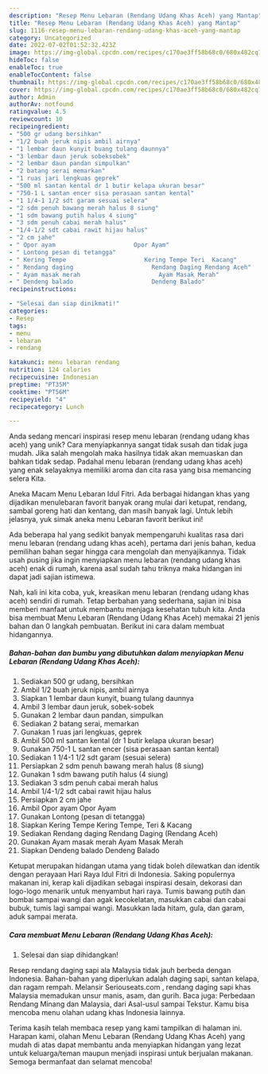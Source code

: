 ```yaml
---
description: "Resep Menu Lebaran (Rendang Udang Khas Aceh) yang Mantap"
title: "Resep Menu Lebaran (Rendang Udang Khas Aceh) yang Mantap"
slug: 1116-resep-menu-lebaran-rendang-udang-khas-aceh-yang-mantap
category: Uncategorized
date: 2022-07-02T01:52:32.423Z
image: https://img-global.cpcdn.com/recipes/c170ae3ff58b68c0/680x482cq70/menu-lebaran-rendang-udang-khas-aceh-foto-resep-utama.jpg
hideToc: false
enableToc: true
enableTocContent: false
thumbnail: https://img-global.cpcdn.com/recipes/c170ae3ff58b68c0/680x482cq70/menu-lebaran-rendang-udang-khas-aceh-foto-resep-utama.jpg
cover: https://img-global.cpcdn.com/recipes/c170ae3ff58b68c0/680x482cq70/menu-lebaran-rendang-udang-khas-aceh-foto-resep-utama.jpg
author: Admin
authorAv: notfound
ratingvalue: 4.5
reviewcount: 10
recipeingredient:
- "500 gr udang bersihkan"
- "1/2 buah jeruk nipis ambil airnya"
- "1 lembar daun kunyit buang tulang daunnya"
- "3 lembar daun jeruk sobeksobek"
- "2 lembar daun pandan simpulkan"
- "2 batang serai memarkan"
- "1 ruas jari lengkuas geprek"
- "500 ml santan kental dr 1 butir kelapa ukuran besar"
- "750-1 L santan encer sisa perasaan santan kental"
- "1 1/4-1 1/2 sdt garam sesuai selera"
- "2 sdm penuh bawang merah halus 8 siung"
- "1 sdm bawang putih halus 4 siung"
- "3 sdm penuh cabai merah halus"
- "1/4-1/2 sdt cabai rawit hijau halus"
- "2 cm jahe"
- " Opor ayam                      Opor Ayam"
- " Lontong pesan di tetangga"
- " Kering Tempe                      Kering Tempe Teri  Kacang"
- " Rendang daging                      Rendang Daging Rendang Aceh"
- " Ayam masak merah                      Ayam Masak Merah"
- " Dendeng balado                      Dendeng Balado"
recipeinstructions:

- "Selesai dan siap dinikmati!"
categories:
- Resep
tags:
- menu
- lebaran
- rendang

katakunci: menu lebaran rendang 
nutrition: 124 calories
recipecuisine: Indonesian
preptime: "PT35M"
cooktime: "PT56M"
recipeyield: "4"
recipecategory: Lunch

---
```





Anda sedang mencari inspirasi resep menu lebaran (rendang udang khas aceh) yang unik? Cara menyiapkannya sangat tidak susah dan tidak juga mudah. Jika salah mengolah maka hasilnya tidak akan memuaskan dan bahkan tidak sedap. Padahal menu lebaran (rendang udang khas aceh) yang enak selayaknya memiliki aroma dan cita rasa yang bisa memancing selera Kita.





Aneka Macam Menu Lebaran Idul Fitri. Ada berbagai hidangan khas yang dijadikan menulebaran favorit banyak orang mulai dari ketupat, rendang, sambal goreng hati dan kentang, dan masih banyak lagi. Untuk lebih jelasnya, yuk simak aneka menu Lebaran favorit berikut ini!

Ada beberapa hal yang sedikit banyak mempengaruhi kualitas rasa dari menu lebaran (rendang udang khas aceh), pertama dari jenis bahan, kedua pemilihan bahan segar hingga cara mengolah dan menyajikannya. Tidak usah pusing jika ingin menyiapkan menu lebaran (rendang udang khas aceh) enak di rumah, karena asal sudah tahu triknya maka hidangan ini dapat jadi sajian istimewa.






Nah, kali ini kita coba, yuk, kreasikan menu lebaran (rendang udang khas aceh) sendiri di rumah. Tetap berbahan yang sederhana, sajian ini bisa memberi manfaat untuk membantu menjaga kesehatan tubuh kita. Anda bisa membuat Menu Lebaran (Rendang Udang Khas Aceh) memakai 21 jenis bahan dan 0 langkah pembuatan. Berikut ini cara dalam membuat hidangannya.

<!--inarticleads1-->

##### Bahan-bahan dan bumbu yang dibutuhkan dalam menyiapkan Menu Lebaran (Rendang Udang Khas Aceh):

1. Sediakan 500 gr udang, bersihkan
1. Ambil 1/2 buah jeruk nipis, ambil airnya
1. Siapkan 1 lembar daun kunyit, buang tulang daunnya
1. Ambil 3 lembar daun jeruk, sobek-sobek
1. Gunakan 2 lembar daun pandan, simpulkan
1. Sediakan 2 batang serai, memarkan
1. Gunakan 1 ruas jari lengkuas, geprek
1. Ambil 500 ml santan kental (dr 1 butir kelapa ukuran besar)
1. Gunakan 750-1 L santan encer (sisa perasaan santan kental)
1. Sediakan 1 1/4-1 1/2 sdt garam (sesuai selera)
1. Persiapkan 2 sdm penuh bawang merah halus (8 siung)
1. Gunakan 1 sdm bawang putih halus (4 siung)
1. Sediakan 3 sdm penuh cabai merah halus
1. Ambil 1/4-1/2 sdt cabai rawit hijau halus
1. Persiapkan 2 cm jahe
1. Ambil  Opor ayam                      Opor Ayam
1. Gunakan  Lontong (pesan di tetangga)
1. Siapkan  Kering Tempe                      Kering Tempe, Teri &amp; Kacang
1. Sediakan  Rendang daging                      Rendang Daging (Rendang Aceh)
1. Gunakan  Ayam masak merah                      Ayam Masak Merah
1. Siapkan  Dendeng balado                      Dendeng Balado


Ketupat merupakan hidangan utama yang tidak boleh dilewatkan dan identik dengan perayaan Hari Raya Idul Fitri di Indonesia. Saking populernya makanan ini, kerap kali dijadikan sebagai inspirasi desain, dekorasi dan logo-logo menarik untuk menyambut hari raya. Tumis bawang putih dan bombai sampai wangi dan agak kecokelatan, masukkan cabai dan cabai bubuk, tumis lagi sampai wangi. Masukkan lada hitam, gula, dan garam, aduk sampai merata. 

<!--inarticleads2-->

##### Cara membuat Menu Lebaran (Rendang Udang Khas Aceh):


1. Selesai dan siap dihidangkan!

Resep rendang daging sapi ala Malaysia tidak jauh berbeda dengan Indonesia. Bahan-bahan yang diperlukan adalah daging sapi, santan kelapa, dan ragam rempah. Melansir Seriouseats.com , rendang daging sapi khas Malaysia memadukan unsur manis, asam, dan gurih. Baca juga: Perbedaan Rendang Minang dan Malaysia, dari Asal-usul sampai Tekstur. Kamu bisa mencoba menu olahan udang khas Indonesia lainnya. 

Terima kasih telah membaca resep yang kami tampilkan di halaman ini. Harapan kami, olahan Menu Lebaran (Rendang Udang Khas Aceh) yang mudah di atas dapat membantu anda menyiapkan hidangan yang lezat untuk keluarga/teman maupun menjadi inspirasi untuk berjualan makanan. Semoga bermanfaat dan selamat mencoba!

